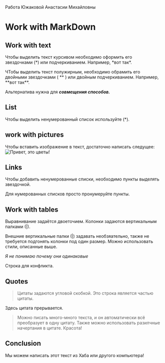 Работа Южаковой Анастасии Михайловны

# Work with MarkDown

## Work with text

Чтобы выделить текст курсивом необходимо оформить его звездочками (*) или подчеркиванием. Например, *вот так\*.

ЧТобы выделить текст полужирным, необходимо обрамить его двойными звездочками ( ** ) или двойным подчеркиванием. Например, **вот так\*\*.

Альтернатива нужна для _**совмещения способов.**_

## List

Чтобы выделить ненумерованный список используйте (\*).

## work with pictures

Чтобы вставить изображение в текст, достаточно написать следущее: ![Привет, это цветы!](IMG_4372.JPG)

## Links

Чтобы добавить ненумерованные списки, необходимо пункты выделять звездочкой.

Для нумерованных списков просто пронумеруйте пункты.

## Work with tables

Выравнивание задаётся двоеточием. Колонки задаются вертикальным палками (|).

Внешние вертикальные палки (|) задавать необзяательно, также не требуется подгонять колонки под один размер. Можно использовать стили, описанные выше.

_Я не понимаю почему они одинаковые_

Строка для конфликта.

## Quotes

> Цитаты задаются угловой скобкой.
> Это строка является частью цитаты.

Здесь цитата прерывается.

> Можно писать много-много текста, и он автоматически всё преобразует в одну цитату. Также можно использовать разилчные начертания в цитате. Красота!

## Conclusion

Мы можем написать этот текст из Хаба или другого компьютера!
